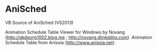 AniSched
========

VB Source of AniSched (VS2013)

Animation Schedule Table Viewer for Windows by Novang (http://qkdxorjs1002.blog.me ; http://novang.dlinkddns.com).
Animation Schedule Table from Anissia (http://www.anissia.net).
